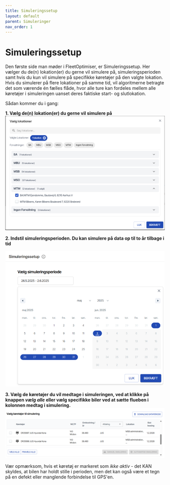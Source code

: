 ```yaml
---
title: Simuleringssetup
layout: default
parent: Simuleringer
nav_order: 1
---
```


# Simuleringssetup #
Den første side man møder i FleetOptimiser, er Simuleringssetup. Her vælger du de(n) lokation(er) du gerne vil simulere på, simuleringsperioden samt hvis du kun vil simulere på specifikke køretøjer på den valgte lokation. Hvis du simulerer på flere lokationer på samme tid, vil algoritmerne betragte det som værende én fælles flåde, hvor alle ture kan fordeles mellem alle køretøjer i simuleringen uanset deres faktiske start- og slutlokation.

Sådan kommer du i gang:

**1. Vælg de(n) lokation(er) du gerne vil simulere på**
![simuleringssetup - vælg lokation reduceret.png](../assets/simuleringssetup-vaelglokation.png)

**2. Indstil simuleringsperioden. Du kan simulere på data op til to år tilbage i tid**

![simuleringssetup - vælg dato.png](../assets/simuleringssetup-vaelgdatoreduceretstr.png)

**3. Vælg de køretøjer du vil medtage i simuleringen, ved at klikke på knappen *vælg alle* eller vælg specifikke biler ved at sætte flueben i kolonnen medtag i simulering.**
![simuleringssetup - vælg biler.png](../assets/simuleringssetup-vaelgbiler.png "simuleringssetup - vælg biler.png")

Vær opmærksom, hvis et køretøj er markeret som _ikke aktiv_ - det KAN skyldes, at bilen har holdt stille i perioden, men det kan også være et tegn på en defekt eller manglende forbindelse til GPS'en.
